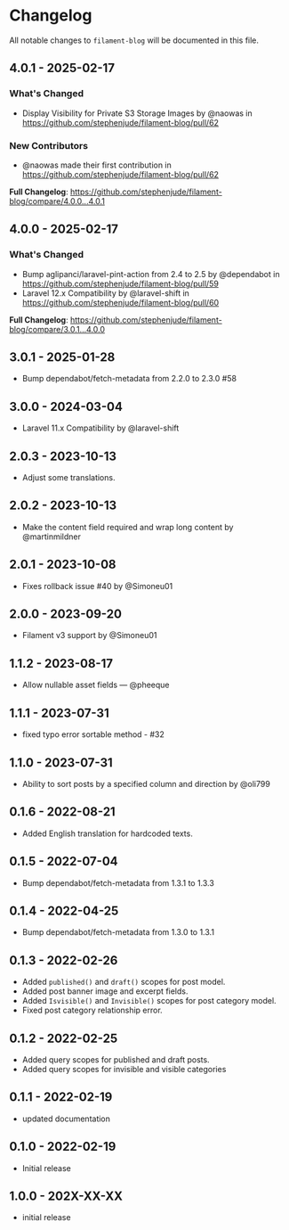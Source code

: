 # Changelog

All notable changes to `filament-blog` will be documented in this file.

## 4.0.1 - 2025-02-17

### What's Changed

* Display Visibility for Private S3 Storage Images by @naowas in https://github.com/stephenjude/filament-blog/pull/62

### New Contributors

* @naowas made their first contribution in https://github.com/stephenjude/filament-blog/pull/62

**Full Changelog**: https://github.com/stephenjude/filament-blog/compare/4.0.0...4.0.1

## 4.0.0 - 2025-02-17

### What's Changed

* Bump aglipanci/laravel-pint-action from 2.4 to 2.5 by @dependabot in https://github.com/stephenjude/filament-blog/pull/59
* Laravel 12.x Compatibility by @laravel-shift in https://github.com/stephenjude/filament-blog/pull/60

**Full Changelog**: https://github.com/stephenjude/filament-blog/compare/3.0.1...4.0.0

## 3.0.1 - 2025-01-28

- Bump dependabot/fetch-metadata from 2.2.0 to 2.3.0 #58

## 3.0.0 - 2024-03-04

- Laravel 11.x Compatibility by @laravel-shift

## 2.0.3 - 2023-10-13

- Adjust some translations.

## 2.0.2 - 2023-10-13

- Make the content field required and wrap long content by @martinmildner

## 2.0.1 - 2023-10-08

- Fixes rollback issue #40 by @Simoneu01

## 2.0.0 - 2023-09-20

- Filament v3 support by @Simoneu01

## 1.1.2 - 2023-08-17

- Allow nullable asset fields — @pheeque

## 1.1.1 - 2023-07-31

- fixed typo error sortable method - #32

## 1.1.0 - 2023-07-31

- Ability to sort posts by a specified column and direction by @oli799

## 0.1.6 - 2022-08-21

- Added English translation for hardcoded texts.

## 0.1.5 - 2022-07-04

- Bump dependabot/fetch-metadata from 1.3.1 to 1.3.3

## 0.1.4 - 2022-04-25

- Bump dependabot/fetch-metadata from 1.3.0 to 1.3.1

## 0.1.3 - 2022-02-26

- Added `published()` and `draft()` scopes for post model.
- Added post banner image and excerpt fields.
- Added `Isvisible()` and `Invisible()` scopes for post category model.
- Fixed post category relationship error.

## 0.1.2 - 2022-02-25

- Added query scopes for published and draft posts.
- Added query scopes for invisible and visible categories

## 0.1.1 - 2022-02-19

- updated documentation

## 0.1.0 - 2022-02-19

- Initial release

## 1.0.0 - 202X-XX-XX

- initial release
